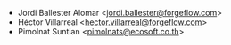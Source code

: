 - Jordi Ballester Alomar \<<jordi.ballester@forgeflow.com>\>
- Héctor Villarreal \<<hector.villarreal@forgeflow.com>\>
- Pimolnat Suntian \<<pimolnats@ecosoft.co.th>\>
